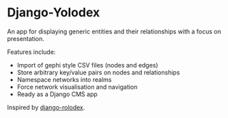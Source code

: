 # Django-Yolodex

An app for displaying generic entities and their relationships with a focus on presentation.

Features include:

- Import of gephi style CSV files (nodes and edges)
- Store arbitrary key/value pairs on nodes and relationships
- Namespace networks into realms
- Force network visualisation and navigation
- Ready as a Django CMS app

Inspired by [django-rolodex](https://github.com/DallasMorningNews/django-rolodex).
